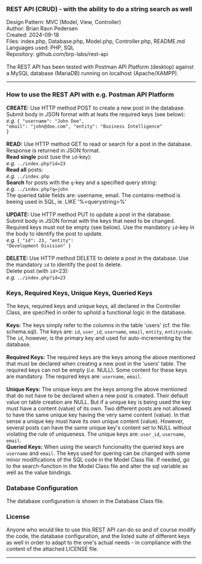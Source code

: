 <h3>REST API (CRUD) - with the ability to do a string search as well</h3>
Design Pattern: MVC (Model, View, Controller)<br/>
Author: Brian Ravn Pedersen<br/>
Created: 2024-09-18<br/>
Files: index.php, Database.php, Model.php, Controller.php, README.md<br/>
Languages used: PHP, SQL<br/>
Repository: github.com/brp-labs/rest-api<br/>
<br/>
The REST API has been tested with Postman API Platform (desktop) against a MySQL database (MariaDB) running on localhost (Apache/XAMPP).

<hr/>

<h3>How to use the REST API with e.g. Postman API Platform</h3>

<b>CREATE:</b> Use HTTP method POST to create a new post in the database.<br/>
    Submit body in JSON format with at leats the required keys (see below):<br/>
      <i>e.g.</i> <code>{ "username": "John Doe", "email": "john&#64;<!-- -->doe&#46;com", "entity": "Business Intelligence" }</code><br/>
<br/>
<b>READ:</b> Use HTTP method GET to read or search for a post in the database. Response is returned in JSON format.<br/>
    <b>Read single</b> post (use the <code>id</code>-key):<br/>
    <i>e.g.</i> <code>../index.php?id=23</code><br/>
    <b>Read all</b> posts:<br/>
      <i>e.g.</i> <code>../index.php</code><br/>
    <b>Search</b> for posts with the <code>q</code>-key and a specified query string:<br/>
      <i>e.g.</i> <code>../index.php?q=john</code><br/>
      The queried table fields are: username, email. The contains-method is beeing used in SQL, ie. LIKE '%<querystring\>%'<br/>
<br/>
<b>UPDATE:</b> Use HTTP method PUT to update a post in the database.<br/>
    Submit body in JSON format with the keys that need to be changed. Required keys must not be empty (see below). Use the mandatory <code>id</code>-key in the body to identify the post to update.<br/>
      <i>e.g.</i> <code>{ "id": 23, "entity": "Development Division" }</code><br/>
<br/>
<b>DELETE:</b> Use HTTP method DELETE to delete a post in the database. Use the mandatory <code>id</code> to identify the post to delete.<br/>
    Delete post (with <code>id</code>=23):<br/>
      <i>e.g.</i> <code>../index.php?id=23</code>

<h3>Keys, Required Keys, Unique Keys, Queried Keys</h3>
The keys, required keys and unique keys, all declared in the Controller Class, are specified in order to uphold a functional logic in the database.<br/> 

<br/>
<b>Keys:</b> The keys simply refer to the columns in the table 'users' (cf. the file: schema.sql). The keys are: <code>id</code>, <code>user_id</code>, <code>username</code>, <code>email</code>, <code>entity</code>, <code>entitycode</code>. The <code>id</code>, however, is the primary key and used for auto-incrementing by the database.<br/>

<br/>
<b>Required Keys:</b> The required keys are the keys among the above mentioned that must be declared when creating a new post in the 'users' table. The required keys can not be empty (<i>i.e.</i> NULL). Some content for these keys are mandatory. The required keys are: <code>username</code>, <code>email</code>.<br/>

<br/>
<b>Unique Keys:</b> The unique keys are the keys among the above mentioned that do not have to be declared when a new post is created. Their default value on table creation are NULL. But if a unique key is being used the key must have a content (value) of its own. Two different posts are not allowed to have the same unique key having the very same content (value). In that sense a unique key must have its own unique content (value). However, several posts can have the same unique key's content set to NULL without violating the rule of uniqueness. The unique keys are:  <code>user_id</code>, <code>username</code>, <code>email</code>.

<br/> 
<b>Queried Keys:</b> When using the search funcionality the queried keys are <code>username</code> and <code>email</code>. The keys used for quering can be changed with some minor modifications of the SQL code in the Model Class file. If needed, go to the search-function in the Model Class file and alter the sql variable as well as the value bindings.

<br/>
<h3>Database Configuration</h3>
The database configuration is shown in the Database Class file.

<br/>
<h3>License</h3>
Anyone who would like to use this REST API can do so and of course modify the code, the database configuration, and the listed suite of different keys as well in order to adapt to the one's actual needs - in compliance with the content of the attached LICENSE file.

<br/>
<hr/>

